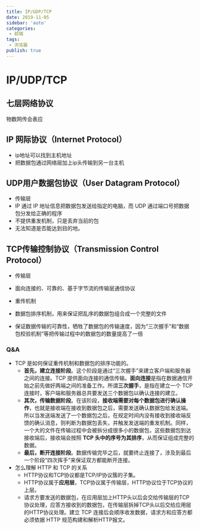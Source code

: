 ```yaml
---
title: IP/UDP/TCP
date: 2019-11-05
sidebar: 'auto'
categories:
 - 前端
tags:
 - 浏览器
publish: true
---
```

# IP/UDP/TCP

## 七层网络协议

物数网传会表应

## IP 网际协议（Internet Protocol）

+ ip地址可以找到主机地址
+ 把数据包通过网络层加上ip头传输到另一台主机

## UDP用户数据包协议（User Datagram Protocol）

+ 传输层
+ IP 通过 IP 地址信息把数据包发送给指定的电脑，而 UDP 通过端口号把数据包分发给正确的程序
+ 不提供重发机制，只是丢弃当前的包
+ 无法知道是否能达到目的地。

## TCP传输控制协议（Transmission Control Protocol）

+ 传输层

+ 面向连接的、可靠的、基于字节流的传输层通信协议

+ 重传机制

+ 数据包排序机制，用来保证把乱序的数据包组合成一个完整的文件

+ 保证数据传输的可靠性，牺牲了数据包的传输速度，因为“三次握手”和“数据包校验机制”等把传输过程中的数据包的数量提高了一倍


### Q&A

+ TCP 是如何保证重传机制和数据包的排序功能的。
  + <strong>首先，建立连接阶段</strong>。这个阶段是通过“三次握手”来建立客户端和服务器之间的连接。TCP 提供面向连接的通信传输。<strong>面向连接</strong>是指在数据通信开始之前先做好两端之间的准备工作。所谓<strong>三次握手</strong>，是指在建立一个 TCP 连接时，客户端和服务器总共要发送三个数据包以确认连接的建立。
  + <strong>其次，传输数据阶段</strong>。在该阶段，<strong>接收端需要对每个数据包进行确认操作</strong>，也就是接收端在接收到数据包之后，需要发送确认数据包给发送端。所以当发送端发送了一个数据包之后，在规定时间内没有接收到接收端反馈的确认消息，则判断为数据包丢失，并触发发送端的重发机制。同样，一个大的文件在传输过程中会被拆分成很多小的数据包，这些数据包到达接收端后，接收端会按照 **TCP 头中的序号为其排序**，从而保证组成完整的数据。
  + <strong>最后，断开连接阶段</strong>。数据传输完毕之后，就要终止连接了，涉及到最后一个阶段“四次挥手”来保证双方都能断开连接。
+ 怎么理解 HTTP 和 TCP 的关系
  + HTTP协议和TCP协议都是TCP/IP协议簇的子集。
  + HTTP协议属于**应用层**，TCP协议属于传输层，HTTP协议位于TCP协议的上层。
  + 请求方要发送的数据包，在应用层加上HTTP头以后会交给传输层的TCP协议处理，应答方接收到的数据包，在传输层拆掉TCP头以后交给应用层的HTTP协议处理。建立 TCP 连接后会顺序收发数据，请求方和应答方都必须依据 HTTP 规范构建和解析HTTP报文。
